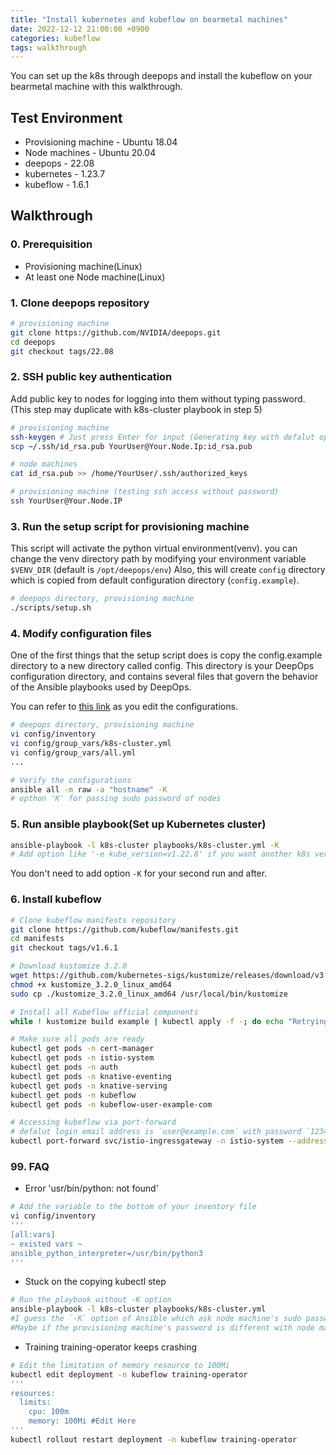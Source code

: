 ```yaml
---
title: "Install kubernetes and kubeflow on bearmetal machines"
date: 2022-12-12 21:00:00 +0900
categories: kubeflow
tags: walkthrough
---
```

You can set up the k8s through deepops and install the kubeflow on your bearmetal machine with this walkthrough.

## Test Environment

* Provisioning machine - Ubuntu 18.04
* Node machines - Ubuntu 20.04
* deepops - 22.08
* kubernetes - 1.23.7
* kubeflow - 1.6.1

## Walkthrough

### 0. Prerequisition
* Provisioning machine(Linux)
* At least one Node machine(Linux)

### 1. Clone deepops repository
```bash 
# provisioning machine
git clone https://github.com/NVIDIA/deepops.git
cd deepops
git checkout tags/22.08
```
    
### 2. SSH public key authentication
Add public key to nodes for logging into them without typing password.
(This step may duplicate with k8s-cluster playbook in step 5)
```bash
# provisioning machine
ssh-keygen # Just press Enter for input (Generating key with defalut option)
scp ~/.ssh/id_rsa.pub YourUser@Your.Node.Ip:id_rsa.pub

# node machines
cat id_rsa.pub >> /home/YourUser/.ssh/authorized_keys

# provisioning machine (testing ssh access without password)
ssh YourUser@Your.Node.IP
```

### 3. Run the setup script for provisioning machine
This script will activate the python virtual environment(venv). you can change the venv directory path by modifying your environment variable `$VENV_DIR` (default is `/opt/deepops/env`)
Also, this will create `config` directory which is copied from default configuration directory (`config.example`).
```bash
# deepops directory, provisioning machine
./scripts/setup.sh
```

### 4. Modify configuration files
One of the first things that the setup script does is copy the config.example directory to a new directory called config. This directory is your DeepOps configuration directory, and contains several files that govern the behavior of the Ansible playbooks used by DeepOps.

You can refer to [this link](https://github.com/NVIDIA/deepops/blob/master/docs/deepops/configuration.md) as you edit the configurations.

```bash
# deepops directory, provisioning machine
vi config/inventory
vi config/group_vars/k8s-cluster.yml
vi config/group_vars/all.yml
...

# Verify the configurations
ansible all -m raw -a "hostname" -K 
# opthon 'K' for passing sudo password of nodes
```

### 5. Run ansible playbook(Set up Kubernetes cluster)
```bash
ansible-playbook -l k8s-cluster playbooks/k8s-cluster.yml -K
# Add option like '-e kube_version=v1.22.8' if you want another k8s version
```
You don't need to add option `-K` for your second run and after.

### 6. Install kubeflow
```bash
# Clone kubeflow manifests repository
git clone https://github.com/kubeflow/manifests.git
cd manifests
git checkout tags/v1.6.1

# Download kustomize 3.2.0
wget https://github.com/kubernetes-sigs/kustomize/releases/download/v3.2.0/kustomize_3.2.0_linux_amd64
chmod +x kustomize_3.2.0_linux_amd64
sudo cp ./kustomize_3.2.0_linux_amd64 /usr/local/bin/kustomize

# Install all Kubeflow official components
while ! kustomize build example | kubectl apply -f -; do echo "Retrying to apply resources"; sleep 10; done

# Make sure all pods are ready
kubectl get pods -n cert-manager
kubectl get pods -n istio-system
kubectl get pods -n auth
kubectl get pods -n knative-eventing
kubectl get pods -n knative-serving
kubectl get pods -n kubeflow
kubectl get pods -n kubeflow-user-example-com

# Accessing kubeflow via port-forward 
# defalut login email address is `user@example.com` with password `12341234`
kubectl port-forward svc/istio-ingressgateway -n istio-system --address=0.0.0.0 8080:80
```

### 99. FAQ

* Error 'usr/bin/python: not found'
```bash
# Add the variable to the bottom of your inventory file
vi config/inventory
'''
[all:vars]
~ existed vars ~
ansible_python_interpreter=/usr/bin/python3
'''
```

* Stuck on the copying kubectl step
```bash
# Run the playbook without -K option
ansible-playbook -l k8s-cluster playbooks/k8s-cluster.yml
#I guess the `-K` option of Ansible which ask node machine's sudo password is applying the password to you provisioning machine.
#Maybe if the provisioning machine's password is different with node machines, Ansible will stuck on the step.
```

* Training training-operator keeps crashing
```bash
# Edit the limitation of memory resource to 100Mi
kubectl edit deployment -n kubeflow training-operator
'''
resources:
  limits:
    cpu: 100m
    memory: 100Mi #Edit Here
'''
kubectl rollout restart deployment -n kubeflow training-operator
```
